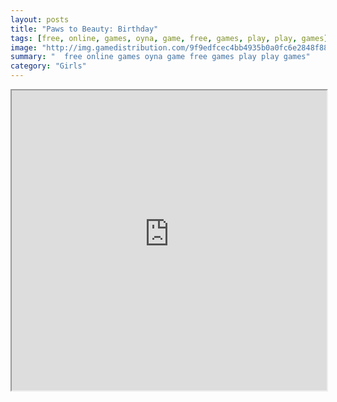 ```yaml
---
layout: posts
title: "Paws to Beauty: Birthday"
tags: [free, online, games, oyna, game, free, games, play, play, games]
image: "http://img.gamedistribution.com/9f9edfcec4bb4935b0a0fc6e2848f88e.jpg"
summary: "  free online games oyna game free games play play games"
category: "Girls"
---
```




<iframe width="100%" height="480px;" src="http://html5.gamedistribution.com/9f9edfcec4bb4935b0a0fc6e2848f88e/"></iframe>